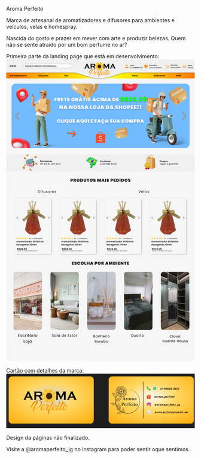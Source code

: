 Aroma Perfeito

Marca de artesanal de aromatizadores e difusores para ambientes e veículos, velas e homespray.

Nascida do gosto e prazer em mexer com arte e produzir belezas. 
Quem não se sente atraído por um bom perfume no ar?

Primeira parte da landing page que está em desenvolvimento: 
![image alt](https://github.com/JoaoEduSB/AromaPerfeito/blob/a4ba2d6ca05a3e3ff4c5a09fcd3a8c5054b5f16d/Landing%20Page.png)

Cartão com detalhes da marca:
![image alt](https://github.com/JoaoEduSB/AromaPerfeito/blob/424f6c3f89c0a02dd999b3434fa672f6d3bc848a/Aroma_card.png)

Design da páginas não finalizado.

Visite a @aromaperfeito_jg no instagram para poder sentir oque sentimos.
